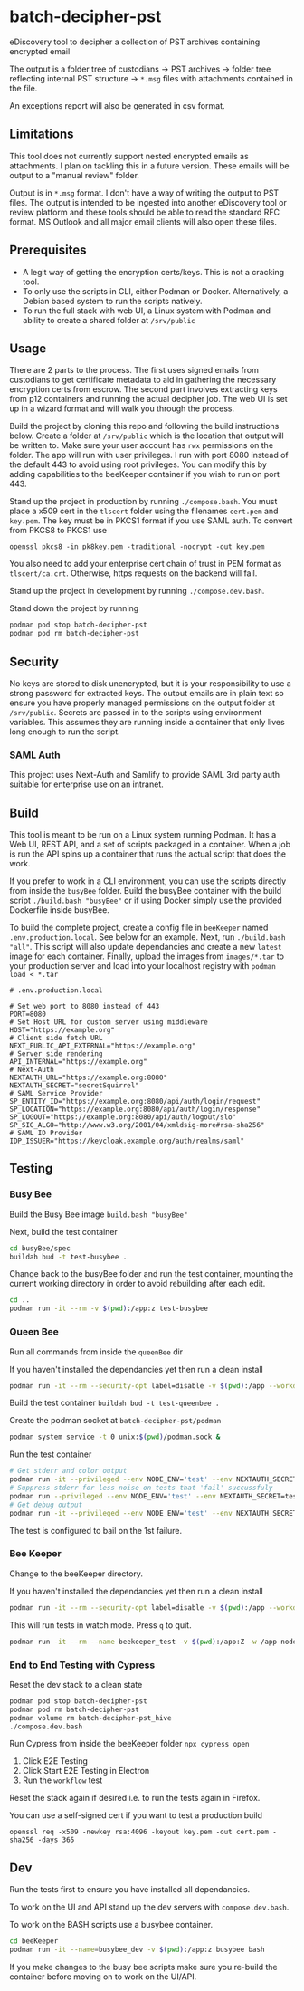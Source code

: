 # batch-decipher-pst

eDiscovery tool to decipher a collection of PST archives containing encrypted email

The output is a folder tree of custodians -> PST archives -> folder tree reflecting internal PST structure -> `*.msg` files with attachments contained in the file.

An exceptions report will also be generated in csv format.

## Limitations

This tool does not currently support nested encrypted emails as attachments. I plan on tackling this in a future version. These emails will be output to a "manual review" folder.

Output is in `*.msg` format. I don't have a way of writing the output to PST files. The output is intended to be ingested into another eDiscovery tool or review platform and these tools should be able to read the standard RFC format. MS Outlook and all major email clients will also open these files.

## Prerequisites

- A legit way of getting the encryption certs/keys. This is not a cracking tool.
- To only use the scripts in CLI, either Podman or Docker. Alternatively, a Debian based system to run the scripts natively.
- To run the full stack with web UI, a Linux system with Podman and ability to create a shared folder at `/srv/public`

## Usage

There are 2 parts to the process. The first uses signed emails from custodians to get certificate metadata to aid in gathering the necessary encryption certs from escrow.
The second part involves extracting keys from p12 containers and running the actual decipher job.
The web UI is set up in a wizard format and will walk you through the process.

Build the project by cloning this repo and following the build instructions below. 
Create a folder at `/srv/public` which is the location that output will be written to. Make sure your user account has `rwx` permissions on the folder.
The app will run with user privileges. I run with port 8080 instead of the default 443 to avoid using root privileges. You can modify this by adding capabilities to the beeKeeper container if you wish to run on port 443.

Stand up the project in production by running `./compose.bash`. You must place a x509 cert in the `tlscert` folder using the filenames `cert.pem` and `key.pem`.
The key must be in PKCS1 format if you use SAML auth. To convert from PKCS8 to PKCS1 use

```
openssl pkcs8 -in pk8key.pem -traditional -nocrypt -out key.pem
```

You also need to add your enterprise cert chain of trust in PEM format as `tlscert/ca.crt`. Otherwise, https requests on the backend will fail.

Stand up the project in development by running `./compose.dev.bash`.

Stand down the project by running

```bash
podman pod stop batch-decipher-pst
podman pod rm batch-decipher-pst
```

## Security

No keys are stored to disk unencrypted, but it is your responsibility to use a strong password for extracted keys.
The output emails are in plain text so ensure you have properly managed permissions on the output folder at `/srv/public`.
Secrets are passed in to the scripts using environment variables. This assumes they are running inside a container that only lives long enough to run the script.

### SAML Auth

This project uses Next-Auth and Samlify to provide SAML 3rd party auth suitable for enterprise use on an intranet.

## Build

This tool is meant to be run on a Linux system running Podman. It has a Web UI, REST API, and a set of scripts packaged in a container.
When a job is run the API spins up a container that runs the actual script that does the work.

If you prefer to work in a CLI environment, you can use the scripts directly from inside the `busyBee` folder.
Build the busyBee container with the build script `./build.bash "busyBee"` or if using Docker simply use the provided Dockerfile inside busyBee.

To build the complete project, create a config file in `beeKeeper` named `.env.production.local`. See below for an example. Next, run `./build.bash "all"`. This script will also update dependancies and create a new `latest` image for each container.
Finally, upload the images from `images/*.tar` to your production server and load into your localhost registry with `podman load < *.tar`

```
# .env.production.local

# Set web port to 8080 instead of 443
PORT=8080
# Set Host URL for custom server using middleware
HOST="https://example.org"
# Client side fetch URL
NEXT_PUBLIC_API_EXTERNAL="https://example.org"
# Server side rendering
API_INTERNAL="https://example.org"
# Next-Auth
NEXTAUTH_URL="https://example.org:8080"
NEXTAUTH_SECRET="secretSquirrel"
# SAML Service Provider
SP_ENTITY_ID="https://example.org:8080/api/auth/login/request"
SP_LOCATION="https://example.org:8080/api/auth/login/response"
SP_LOGOUT="https://example.org:8080/api/auth/logout/slo"
SP_SIG_ALGO="http://www.w3.org/2001/04/xmldsig-more#rsa-sha256"
# SAML ID Provider
IDP_ISSUER="https://keycloak.example.org/auth/realms/saml"
```

## Testing

### Busy Bee

Build the Busy Bee image `build.bash "busyBee"`

Next, build the test container
```bash
cd busyBee/spec
buildah bud -t test-busybee .
```

Change back to the busyBee folder and run the test container, mounting the current working directory in order to avoid rebuilding after each edit.
```bash
cd ..
podman run -it --rm -v $(pwd):/app:z test-busybee
```

### Queen Bee

Run all commands from inside the `queenBee` dir

If you haven't installed the dependancies yet then run a clean install

```bash
podman run -it --rm --security-opt label=disable -v $(pwd):/app --workdir /app node:current npm ci
```

Build the test container `buildah bud -t test-queenbee .`

Create the podman socket at `batch-decipher-pst/podman`

```bash
podman system service -t 0 unix:$(pwd)/podman.sock &
```

Run the test container

```bash
# Get stderr and color output
podman run -it --privileged --env NODE_ENV='test' --env NEXTAUTH_SECRET=test --rm -v $(pwd):/app:z -v test_hive:/app/workspace -v test_share:/srv/public -v $(pwd)/../podman/podman.sock:/var/run/docker.sock:z test-queenbee npm test
# Suppress stderr for less noise on tests that 'fail' succussfuly 
podman run --privileged --env NODE_ENV='test' --env NEXTAUTH_SECRET=test --attach stdout --rm -v $(pwd):/app:z -v test_hive:/app/workspace -v test_share:/srv/public -v $(pwd)/../podman/podman.sock:/var/run/docker.sock:z test-queenbee npm test
# Get debug output
podman run -it --privileged --env NODE_ENV='test' --env NEXTAUTH_SECRET=test --env DEBUG='decipher' --rm -v $(pwd):/app:z -v test_hive:/app/workspace -v test_share:/srv/public -v $(pwd)/../podman/podman.sock:/var/run/docker.sock:z test-queenbee npm test
```

The test is configured to bail on the 1st failure.

### Bee Keeper

Change to the beeKeeper directory.

If you haven't installed the dependancies yet then run a clean install

```bash
podman run -it --rm --security-opt label=disable -v $(pwd):/app --workdir /app node:current npm ci
```
This will run tests in watch mode. Press `q` to quit.

```bash
podman run -it --rm --name beekeeper_test -v $(pwd):/app:Z -w /app node:current npm test
```

### End to End Testing with Cypress

Reset the dev stack to a clean state

```bash
podman pod stop batch-decipher-pst
podman pod rm batch-decipher-pst
podman volume rm batch-decipher-pst_hive
./compose.dev.bash
```

Run Cypress from inside the beeKeeper folder `npx cypress open`

1. Click E2E Testing
2. Click Start E2E Testing in Electron
3. Run the `workflow` test

Reset the stack again if desired i.e. to run the tests again in Firefox.

You can use a self-signed cert if you want to test a production build

```
openssl req -x509 -newkey rsa:4096 -keyout key.pem -out cert.pem -sha256 -days 365
```

## Dev

Run the tests first to ensure you have installed all dependancies. 

To work on the UI and API stand up the dev servers with `compose.dev.bash`.

To work on the BASH scripts use a busybee container.

```bash
cd beeKeeper
podman run -it --name=busybee_dev -v $(pwd):/app:z busybee bash
```

If you make changes to the busy bee scripts make sure you re-build the container before moving on to work on the UI/API.